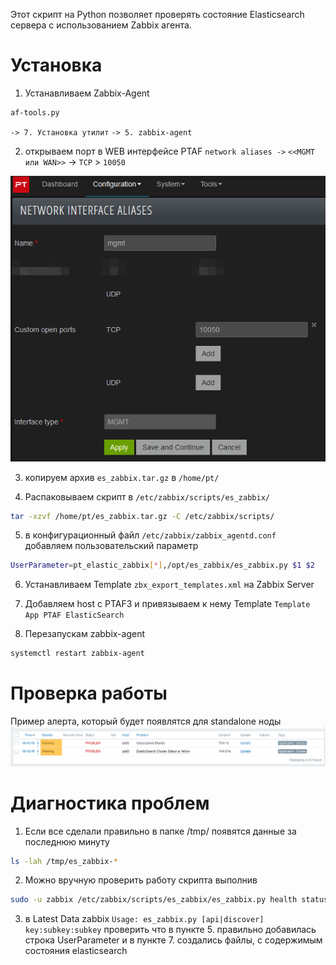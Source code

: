 Этот скрипт на Python позволяет проверять состояние Elasticsearch сервера с использованием Zabbix агента.

# Установка

1. Устанавливаем Zabbix-Agent
```bash
af-tools.py 
```
`-> 7. Установка утилит`
`-> 5. zabbix-agent`

2. открываем порт в WEB интерфейсе PTAF `network aliases ->` `<<MGMT или WAN>>` -> `TCP` > `10050`
<img src="/.images/2024-06-18_09-07-48.png" alt="Описание изображения">


3. копируем архив `es_zabbix.tar.gz` в `/home/pt/`

4. Распаковываем скрипт в `/etc/zabbix/scripts/es_zabbix/`

```bash
tar -xzvf /home/pt/es_zabbix.tar.gz -C /etc/zabbix/scripts/
```

5. в конфигурационный файл `/etc/zabbix/zabbix_agentd.conf` добавляем пользовательский параметр

```bash
UserParameter=pt_elastic_zabbix[*],/opt/es_zabbix/es_zabbix.py $1 $2
```

6. Устанавливаем Template `zbx_export_templates.xml` на Zabbix Server

7. Добавляем host с PTAF3 и привязываем к нему Template `Template App PTAF ElasticSearch`

8. Перезапускам zabbix-agent

```bash
systemctl restart zabbix-agent
```

# Проверка работы
Пример алерта, который будет появлятся для standalone ноды
<img src="/.images/2024-06-18_08-54-32.png" alt="Описание изображения">



# Диагностика проблем
1. Если все сделали правильно в папке /tmp/ появятся данные за последнюю минуту
```bash
ls -lah /tmp/es_zabbix-*
```

2. Можно вручную проверить работу скрипта выполнив 

```bash
sudo -u zabbix /etc/zabbix/scripts/es_zabbix/es_zabbix.py health status`
```

3. в Latest Data zabbix
`Usage: es_zabbix.py [api|discover] key:subkey:subkey`
проверить что в пункте 5. правильно добавилась строка UserParameter
и в пункте 7. создались файлы, с содержимым состояния elasticsearch
